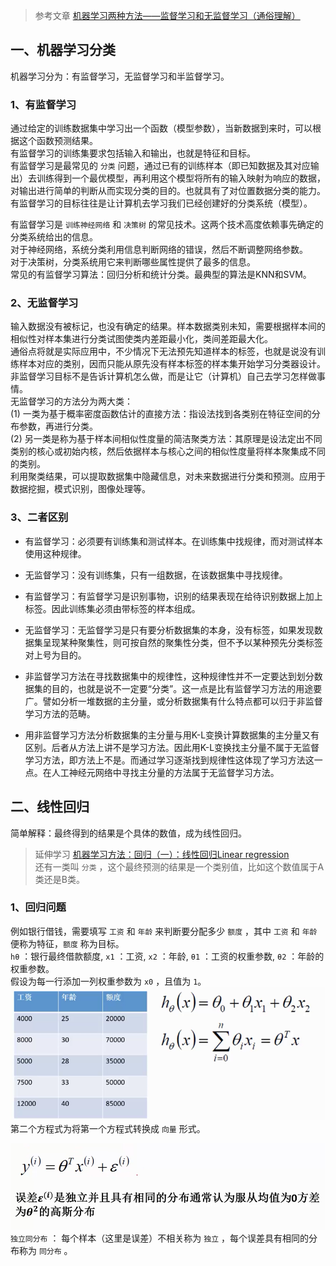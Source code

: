 >参考文章 [机器学习两种方法——监督学习和无监督学习（通俗理解）](http://blog.csdn.net/zb1165048017/article/details/48579677)

## 一、机器学习分类
机器学习分为：有监督学习，无监督学习和半监督学习。  

### 1、有监督学习
通过给定的训练数据集中学习出一个函数（模型参数），当新数据到来时，可以根据这个函数预测结果。  
有监督学习的训练集要求包括输入和输出，也就是特征和目标。  
有监督学习是最常见的 `分类` 问题，通过已有的训练样本（即已知数据及其对应输出）去训练得到一个最优模型，再利用这个模型将所有的输入映射为响应的数据，对输出进行简单的判断从而实现分类的目的。也就具有了对位置数据分类的能力。  
有监督学习的目标往往是让计算机去学习我们已经创建好的分类系统（模型）。  

有监督学习是 `训练神经网络` 和 `决策树` 的常见技术。这两个技术高度依赖事先确定的分类系统给出的信息。  
对于神经网络，系统分类利用信息判断网络的错误，然后不断调整网络参数。  
对于决策树，分类系统用它来判断哪些属性提供了最多的信息。  
常见的有监督学习算法：回归分析和统计分类。最典型的算法是KNN和SVM。  


### 2、无监督学习
输入数据没有被标记，也没有确定的结果。样本数据类别未知，需要根据样本间的相似性对样本集进行分类试图使类内差距最小化，类间差距最大化。  
通俗点将就是实际应用中，不少情况下无法预先知道样本的标签，也就是说没有训练样本对应的类别，因而只能从原先没有样本标签的样本集开始学习分类器设计。  
非监督学习目标不是告诉计算机怎么做，而是让它（计算机）自己去学习怎样做事情。  
无监督学习的方法分为两大类：  
(1) 一类为基于概率密度函数估计的直接方法：指设法找到各类别在特征空间的分布参数，再进行分类。  
(2) 另一类是称为基于样本间相似性度量的简洁聚类方法：其原理是设法定出不同类别的核心或初始内核，然后依据样本与核心之间的相似性度量将样本聚集成不同的类别。  
利用聚类结果，可以提取数据集中隐藏信息，对未来数据进行分类和预测。应用于数据挖掘，模式识别，图像处理等。  

### 3、二者区别
* 有监督学习：必须要有训练集和测试样本。在训练集中找规律，而对测试样本使用这种规律。     
* 无监督学习：没有训练集，只有一组数据，在该数据集中寻找规律。  

* 有监督学习：有监督学习是识别事物，识别的结果表现在给待识别数据上加上标签。因此训练集必须由带标签的样本组成。  
* 无监督学习：无监督学习是只有要分析数据集的本身，没有标签，如果发现数据集呈现某种聚集性，则可按自然的聚集性分类，但不予以某种预先分类标签对上号为目的。  

* 非监督学习方法在寻找数据集中的规律性，这种规律性并不一定要达到划分数据集的目的，也就是说不一定要“分类”。这一点是比有监督学习方法的用途要广。譬如分析一堆数据的主分量，或分析数据集有什么特点都可以归于非监督学习方法的范畴。  

* 用非监督学习方法分析数据集的主分量与用K-L变换计算数据集的主分量又有区别。后者从方法上讲不是学习方法。因此用K-L变换找主分量不属于无监督学习方法，即方法上不是。而通过学习逐渐找到规律性这体现了学习方法这一点。在人工神经元网络中寻找主分量的方法属于无监督学习方法。   


## 二、线性回归
简单解释：最终得到的结果是个具体的数值，成为线性回归。  
>延伸学习 [机器学习方法：回归（一）：线性回归Linear regression](blog.csdn.net/xbinworld/article/details/43919445)    
还有一类叫 `分类` ，这个最终预测的结果是一个类别值，比如这个数值属于A类还是B类。  

### 1、回归问题
例如银行借钱，需要填写 `工资` 和 `年龄` 来判断要分配多少 `额度` ，其中 `工资` 和 `年龄` 便称为特征，`额度` 称为目标。  
`hθ` ：银行最终借款额度, `x1` ：工资, `x2` ：年龄, `θ1` ：工资的权重参数, `θ2` ：年龄的权重参数。  
假设为每一行添加一列权重参数为 `x0` ，且值为 `1`。   
![线性回归案例1](https://github.com/pingan8787/Leo_MachineLearing/blob/master/1-Python/4-%E3%80%8A%E5%94%90%E5%AE%87%E8%BF%AApython%E6%95%B0%E6%8D%AE%E5%88%86%E6%9E%90%E3%80%8B/images/5_1_%E5%9B%9E%E5%BD%92%E7%AE%97%E6%B3%95%E7%BB%BC%E8%BF%B0.png?raw=true)   
第二个方程式为将第一个方程式转换成 `向量` 形式。   

![线性回归案例2](https://github.com/pingan8787/Leo_MachineLearing/blob/master/1-Python/4-%E3%80%8A%E5%94%90%E5%AE%87%E8%BF%AApython%E6%95%B0%E6%8D%AE%E5%88%86%E6%9E%90%E3%80%8B/images/5_2_%E5%9B%9E%E5%BD%92%E7%AE%97%E6%B3%95%E7%BB%BC%E8%BF%B0.png?raw=true)  
`独立同分布` ： 每个样本（这里是误差）不相关称为 `独立` ，每个误差具有相同的分布称为 `同分布` 。  
